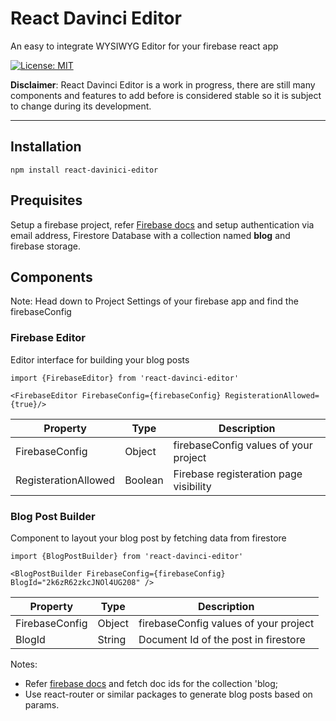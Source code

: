 # React Davinci Editor
An easy to integrate WYSIWYG Editor for your firebase react app

[![License: MIT](https://img.shields.io/badge/License-MIT-yellow.svg)](https://opensource.org/licenses/MIT)

**Disclaimer**: React Davinci Editor is a work in progress, there are still many components and features to add before is considered stable so it is subject to change during its development.

<hr/>

## Installation

`npm install react-davinici-editor`

## Prequisites

Setup a firebase project, refer [Firebase docs](https://firebase.google.com/docs/web/setup) and setup authentication via email address, Firestore Database with a collection named **blog** and firebase storage.

## Components

Note: Head down to Project Settings of your firebase app and find the firebaseConfig

### Firebase Editor

Editor interface for building your blog posts

`import {FirebaseEditor} from 'react-davinci-editor'`

`<FirebaseEditor FirebaseConfig={firebaseConfig} RegisterationAllowed={true}/>`

| Property             | Type    | Description                           |
| -------------------- | ------- | ------------------------------------- |
| FirebaseConfig       | Object  | firebaseConfig values of your project |
| RegisterationAllowed | Boolean | Firebase registeration page visibility |


### Blog Post Builder

Component to layout your blog post by fetching data from firestore

`import {BlogPostBuilder} from 'react-davinci-editor'`

`<BlogPostBuilder FirebaseConfig={firebaseConfig} BlogId="2k6zR62zkcJNOl4UG208" />`

| Property       | Type   | Description                           |
| -------------- | ------ | ------------------------------------- |
| FirebaseConfig | Object | firebaseConfig values of your project |
| BlogId         | String | Document Id of the post in firestore  |

Notes: 
- Refer [firebase docs](https://firebase.google.com/docs/firestore/query-data/get-data#get_all_documents_in_a_collection) and fetch doc ids for the collection 'blog;
- Use react-router or similar packages to generate blog posts based on params.
